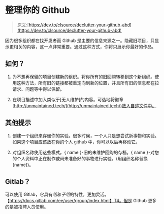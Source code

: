 # 整理你的 Github

> 原文:[https://dev.to/clsource/declutter-your-github-abd](https://dev.to/clsource/declutter-your-github-abd)

因为很多组织都在找开发者而 Github 是主要的信息来源之一。隐藏旧项目，只显示更相关的内容，这一点非常重要。通过这种方式，你将只展示你最好的作品。

## 如何？

1.  为不想再保留的项目创建新的组织。将你所有的旧回购转移到这个新组织。使用这种方法，所有旧的链接都被重定向到新的位置，并且所有旧的信息都在拉请求、问题等中得以保留。

2.  在项目描述中加入类似于[无人维护]的内容。可选地将徽章[http://unmaintained.tech/](http://unmaintained.tech/)放入自述文件中。

## 其他提示

1.  创建一个组织来存储你的实验。很多时候，一个人只是想尝试新事物和实验。如果这个项目应该放在你的个人 github 中，你可以以后再移动它。

2.  对组织名称使用这些模式。{ name }-旧的未维护回购的存档。{ name }-对您的个人资料中正在制作或尚未准备好的事物进行实验。(用组织名称替换{name})。

## Gitlab？

可以使用 Gitlab，它具有*组*和*子组*的特性，更加灵活。【https://docs.gitlab.com/ee/user/group/index.html】T4。但是 Github 更多的是被招聘人员使用。